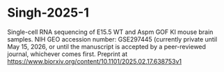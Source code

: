 # Singh-2025-1
Single-cell RNA sequencing of E15.5 WT and Aspm GOF KI mouse brain samples.
NIH GEO accession number: GSE297445 (currently private until May 15, 2026, or until the manuscript is accepted by a peer-reviewed journal, whichever comes first.
Preprint at https://www.biorxiv.org/content/10.1101/2025.02.17.638753v1
